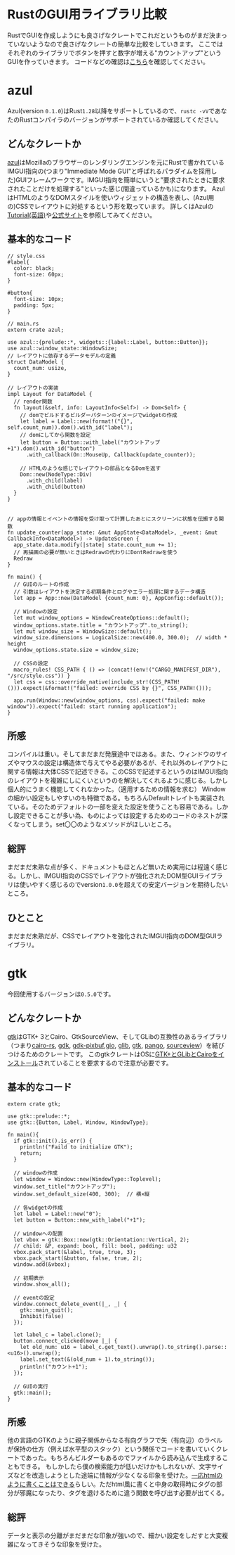 # RustのGUI用ライブラリ比較
RustでGUIを作成しようにも良さげなクレートでこれだというものがまだ決まっていないようなので良さげなクレートの簡単な比較をしていきます。
ここではそれぞれのライブラリでボタンを押すと数字が増える"カウントアップ"というGUIを作っていきます。
コードなどの確認は[こちら](https://github.com/ogata-k/GUI_cmp)を確認してください。

# azul
Azul(version ```0.1.0```)はRust```1.28```以降をサポートしているので、```rustc -vV```であなたのRustコンパイラのバージョンがサポートされているか確認してください。
## どんなクレートか
[azul](https://github.com/maps4print/azul)はMozillaのブラウザーのレンダリングエンジンを元にRustで書かれているIMGUI指向の(つまり"Immediate Mode GUI"と呼ばれるパラダイムを採用した)GUIフレームワークです。IMGUI指向を簡単にいうと"要求されたときに要求されたことだけを処理する"といった感じ(間違っているかも)になります。
AzulはHTMLのようなDOMスタイルを使いウィジェットの構造を表し、(Azul用の)CSSでレイアウトに対処するという形を取っています。
詳しくはAzulの[Tutorial(英語)](https://github.com/maps4print/azul/wiki)や[公式サイト](https://azul.rs/)を参照してみてください。
## 基本的なコード
``` 
// style.css
#label{
  color: black;
  font-size: 60px;
}

#button{
  font-size: 10px;
  padding: 5px;
}
```

```
// main.rs
extern crate azul;

use azul::{prelude::*, widgets::{label::Label, button::Button}};
use azul::window_state::WindowSize;
// レイアウトに依存するデータモデルの定義
struct DataModel {
  count_num: usize,
}

// レイアウトの実装
impl Layout for DataModel {
  // render関数
  fn layout(&self, info: LayoutInfo<Self>) -> Dom<Self> {
    // domでビルドするビルダーパターンのイメージでwidgetの作成
    let label = Label::new(format!("{}", self.count_num)).dom().with_id("label");
    // domにしてから関数を設定
    let button = Button::with_label("カウントアップ +1").dom().with_id("button")
      .with_callback(On::MouseUp, Callback(update_counter));

    // HTMLのような感じでレイアウトの部品となるDomを返す
    Dom::new(NodeType::Div)
      .with_child(label)
      .with_child(button)
  }
}


// appの情報とイベントの情報を受け取って計算したあとにスクリーンに状態を伝搬する関数
fn update_counter(app_state: &mut AppState<DataModel>, _event: &mut CallbackInfo<DataModel>) -> UpdateScreen {
  app_state.data.modify(|state| state.count_num += 1);
  // 再描画の必要が無いときはRedrawの代わりにDontRedrawを使う
  Redraw
}

fn main() {
  // GUIのルートの作成
  // 引数はレイアウトを決定する初期条件とログやエラー処理に関するデータ構造
  let app = App::new(DataModel {count_num: 0}, AppConfig::default());

  // Windowの設定
  let mut window_options = WindowCreateOptions::default();
  window_options.state.title = "カウントアップ".to_string();
  let mut window_size = WindowSize::default();
  window_size.dimensions = LogicalSize::new(400.0, 300.0);  // width * height
  window_options.state.size = window_size;

  // CSSの設定
  macro_rules! CSS_PATH { () => (concat!(env!("CARGO_MANIFEST_DIR"), "/src/style.css")) }
  let css = css::override_native(include_str!(CSS_PATH!())).expect(&format!("failed: override CSS by {}", CSS_PATH!()));

  app.run(Window::new(window_options, css).expect("failed: make window")).expect("failed: start running application");
}
```
## 所感
コンパイルは重い。そしてまだまだ発展途中ではある。また、ウィンドウのサイズやマウスの設定は構造体で与えてやる必要があるが、それ以外のレイアウトに関する情報は大体CSSで記述できる。このCSSで記述するというのはIMGUI指向のレイアウトを複雑にしにくいというのを解決してくれるように感じる。しかし個人的にうまく機能してくれなかった。（適用するための情報を求む）
Windowの細かい設定もしやすいのも特徴である。もちろんDefaultトレイトも実装されている。そのためデフォルトの一部を変えた設定を使うことも容易である。しかし設定できることが多い為、ものによっては設定するためのコードのネストが深くなってしまう。set〇〇のようなメソッドがほしいところ。
## 総評
まだまだ未熟な点が多く、ドキュメントもほとんど無いため実用には程遠く感じる。しかし、IMGUI指向のCSSでレイアウトが強化されたDOM型GUIライブラリは使いやすく感じるのでversion```1.0.0```を超えての安定バージョンを期待したいところ。
## ひとこと
まだまだ未熟だが、CSSでレイアウトを強化されたIMGUI指向のDOM型GUIライブラリ。

# gtk
今回使用するバージョンは```0.5.0```です。
## どんなクレートか
[gtk](https://github.com/gtk-rs/gtk)はGTK+ 3とCairo、GtkSourceView、そしてGLibの互換性のあるライブラリ（つまり[cairo-rs](https://crates.io/crates/cairo-rs), [gdk](https://crates.io/crates/gdk), [gdk-pixbuf](https://crates.io/crates/gdk-pixbuf),[gio](https://crates.io/crates/gio), [glib](https://crates.io/crates/glib), [gtk](https://crates.io/crates/gtk), [pango](https://crates.io/crates/pango), [sourceview](https://crates.io/crates/sourceview)）を結びつけるためのクレートです。
このgtkクレートはOSに[GTK+とGLibとCairoをインストール](https://gtk-rs.org/docs-src/requirements.html)されていることを要求するので注意が必要です。
## 基本的なコード
```
extern crate gtk;

use gtk::prelude::*;
use gtk::{Button, Label, Window, WindowType};

fn main(){
  if gtk::init().is_err() {
    println!("Faild to initialize GTK");
    return;
  }

  // windowの作成
  let window = Window::new(WindowType::Toplevel);
  window.set_title("カウントアップ");
  window.set_default_size(400, 300);  // 横×縦

  // 各widgetの作成
  let label = Label::new("0");
  let button = Button::new_with_label("+1");
  
  // windowへの配置
  let vbox = gtk::Box::new(gtk::Orientation::Vertical, 2);
  // child: &P, expand: bool, fill: bool, padding: u32
  vbox.pack_start(&label, true, true, 3); 
  vbox.pack_start(&button, false, true, 2);
  window.add(&vbox);
  
  // 初期表示
  window.show_all();

  // eventの設定
  window.connect_delete_event(|_, _| {
    gtk::main_quit();
    Inhibit(false)
  });

  let label_c = label.clone();
  button.connect_clicked(move |_| {
    let old_num: u16 = label_c.get_text().unwrap().to_string().parse::<u16>().unwrap();
    label.set_text(&(old_num + 1).to_string());
    println!("カウント+1");
  });

  // GUIの実行
  gtk::main();
}
```
## 所感
他の言語のGTKのように親子関係からなる有向グラフで矢（有向辺）のラベルが保持の仕方（例えば水平型のスタック）という関係でコードを書いていくクレートであった。もちろんビルダーもあるのでファイルから読み込んで生成することもできる。
もしかしたら僕の検索能力が低いだけかもしれないが、文字サイズなどを改造しようとした途端に情報が少なくなる印象を受けた。[一応htmlのように書くことはできる](https://gtk-rs.org/docs/gtk/struct.Label.html#markup-styled-text)らしい。ただhtml風に書くと中身の取得時にタグの部分が邪魔になったり、タグを退けるために違う関数を呼び出す必要が出てくる。
## 総評
データと表示の分離がまだまだな印象が強いので、細かい設定をしだすと大変複雑になってきそうな印象を受けた。


